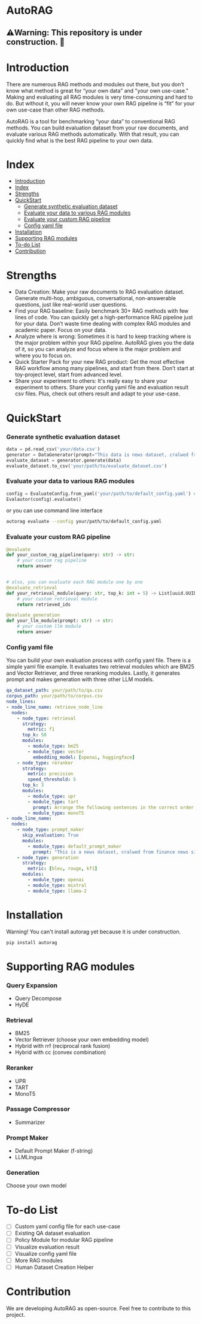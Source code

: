 # AutoRAG
## ⚠️Warning: This repository is under construction. 🚧 

# Introduction

There are numerous RAG methods and modules out there,
but you don’t know what method is great for “your own data” and "your own use-case."
Making and evaluating all RAG modules is very time-consuming and hard to do.
But without it, you will never know your own RAG pipeline is “fit” for your own use-case than other RAG methods.

AutoRAG is a tool for benchmarking “your data” to conventional RAG methods. 
You can build evaluation dataset from your raw documents, and evaluate various RAG methods automatically.
With that result, you can quickly find what is the best RAG pipeline to your own data.

# Index
- [Introduction](#introduction)
- [Index](#index)
- [Strengths](#strengths)
- [QuickStart](#quickstart)
  - [Generate synthetic evaluation dataset](#generate-synthetic-evaluation-dataset)
  - [Evaluate your data to various RAG modules](#evaluate-your-data-to-various-rag-modules)
  - [Evaluate your custom RAG pipeline](#evaluate-your-custom-rag-pipeline)
  - [Config yaml file](#config-yaml-file)
- [Installation](#installation)
- [Supporting RAG modules](#supporting-rag-modules)
- [To-do List](#to-do-list)
- [Contribution](#contribution)

# Strengths
- Data Creation: Make your raw documents to RAG evaluation dataset. Generate multi-hop, ambiguous, conversational, non-answerable questions, just like real-world user questions.
- Find your RAG baseline: Easily benchmark 30+ RAG methods with few lines of code. You can quickly get a high-performance RAG pipeline just for your data. Don’t waste time dealing with complex RAG modules and academic paper. Focus on your data.
- Analyze where is wrong: Sometimes it is hard to keep tracking where is the major problem within your RAG pipeline. AutoRAG gives you the data of it, so you can analyze and focus where is the major problem and where you to focus on.
- Quick Starter Pack for your new RAG product: Get the most effective RAG workflow among many pipelines, and start from there. Don’t start at toy-project level, start from advanced level.
- Share your experiment to others: It's really easy to share your experiment to others. Share your config yaml file and evaluation result csv files. Plus, check out others result and adapt to your use-case.

# QuickStart

### Generate synthetic evaluation dataset
```python
data = pd.read_csv('your/data.csv')
generator = DataGenerator(prompt="This data is news dataset, cralwed from finance news site. You need to make detailed question about finance news. Do not make questions that not relevant to economy or finance domain.")
evaluate_dataset = generator.generate(data)
evaluate_dataset.to_csv('your/path/to/evaluate_dataset.csv')
```

### Evaluate your data to various RAG modules
```python
config = EvaluateConfig.from_yaml('your/path/to/default_config.yaml') # yaml file with config, more detail in config yaml section
Evalautor(config).evaluate()
```
or you can use command line interface
```bash
autorag evaluate --config your/path/to/default_config.yaml
```

### Evaluate your custom RAG pipeline

```python
@evaluate
def your_custom_rag_pipeline(query: str) -> str:
    # your custom rag pipeline
    return answer


# also, you can evaluate each RAG module one by one
@evaluate_retrieval
def your_retrieval_module(query: str, top_k: int = 5) -> List[uuid.UUID]:
    # your custom retrieval module
    return retrieved_ids

@evaluate_generation
def your_llm_module(prompt: str) -> str:
    # your custom llm module
    return answer
```

### Config yaml file
You can build your own evaluation process with config yaml file.
There is a simple yaml file example.
It evaluates two retrieval modules which are BM25 and Vector Retriever, and three reranking modules.
Lastly, it generates prompt and makes generation with three other LLM models. 
```yaml
qa_dataset_path: your/path/to/qa.csv
corpus_path: your/path/to/corpus.csv
node_lines:
- node_line_name: retrieve_node_line
  nodes:
    - node_type: retrieval
      strategy:
        metric: f1
      top_k: 50
      modules:
        - module_type: bm25
        - module_type: vector
          embedding_model: [openai, huggingface]
    - node_type: reranker
      strategy:
        metric: precision
        speed_threshold: 5
      top_k: 3
      modules:
        - module_type: upr
        - module_type: tart
          prompt: Arrange the following sentences in the correct order.
        - module_type: monoT5
- node_line_name: 
  nodes:
    - node_type: prompt_maker
      skip_evaluation: True
      modules:
        - module_type: default_prompt_maker
          prompt: "This is a news dataset, cralwed from finance news site. You need to make detailed question about finance news. Do not make questions that not relevant to economy or finance domain.\n{{context}}\n\nQ: {{question}}\nA:"
    - node_type: generation
      strategy:
        metric: [bleu, rouge, kf1]
      modules:
        - module_type: openai
        - module_type: mixtral
        - module_type: llama-2
```

# Installation
Warning! You can't install autorag yet because it is under construction.
```bash
pip install autorag
```

# Supporting RAG modules
### Query Expansion
- Query Decompose
- HyDE

### Retrieval
- BM25
- Vector Retriever (choose your own embedding model)
- Hybrid with rrf (reciprocal rank fusion)
- Hybrid with cc (convex combination)

### Reranker
- UPR
- TART
- MonoT5

### Passage Compressor
- Summarizer

### Prompt Maker
- Default Prompt Maker (f-string)
- LLMLingua

### Generation
Choose your own model

# To-do List
- [ ] Custom yaml config file for each use-case
- [ ] Existing QA dataset evaluation
- [ ] Policy Module for modular RAG pipeline
- [ ] Visualize evaluation result
- [ ] Visualize config yaml file
- [ ] More RAG modules
- [ ] Human Dataset Creation Helper

# Contribution
We are developing AutoRAG as open-source. Feel free to contribute to this project.
